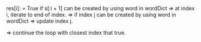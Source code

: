 ## 

res[i]: = True if s[:i + 1] can be created by using word in wordDict
=> at index i, iterate to end of index.
=> if index j can be created by using word in wordDict => update index j.

=> continue the loop with closest index that true.
